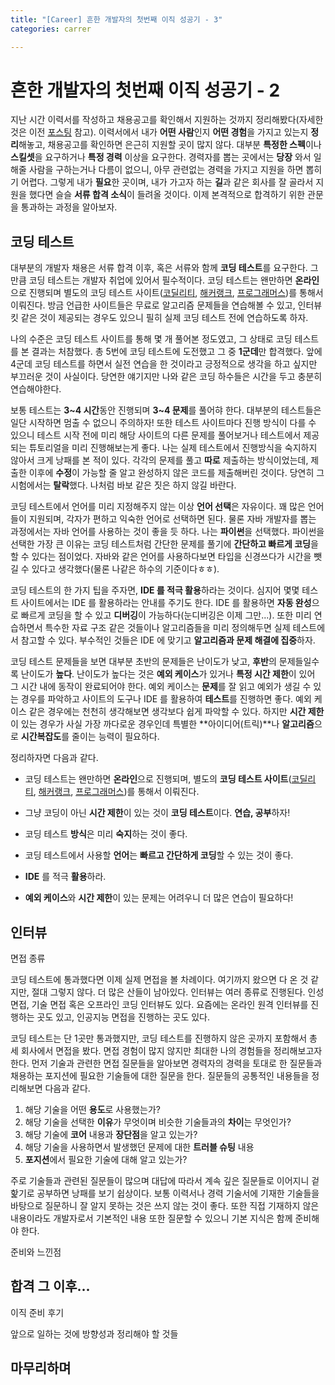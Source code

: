 ```yaml
---
title: "[Career] 흔한 개발자의 첫번째 이직 성공기 - 3"
categories: carrer

---
```


# 흔한 개발자의 첫번째 이직 성공기 - 2

지난 시간 이력서를 작성하고 채용공고를 확인해서 지원하는 것까지 정리해봤다(자세한 것은 이전 [포스팅](https://monkey3199.github.io/carrer/2019/04/20/first-career.html) 참고). 이력서에서 내가 **어떤 사람**인지 **어떤 경험**을 가지고 있는지 **정리**해놓고, 채용공고를 확인하면 은근히 지원할 곳이 많지 않다. 대부분 **특정한 스펙**이나 **스킬셋**을 요구하거나 **특정 경력** 이상을 요구한다. 경력자를 뽑는 곳에서는 **당장** 와서 일해줄 사람을 구하는거나 다름이 없으니, 아무 관련없는 경력을 가지고 지원을 하면 뽑히기 어렵다. 그렇게 내가 **필요**한 곳이며, 내가 가고자 하는 **길**과 같은 회사를 잘 골라서 지원을 했다면 슬슬 **서류 합격 소식**이 들려올 것이다. 이제 본격적으로 합격하기 위한 관문을 통과하는 과정을 알아보자.

## 코딩 테스트

대부분의 개발자 채용은 서류 합격 이후, 혹은 서류와 함께 **코딩 테스트**를 요구한다. 그만큼 코딩 테스트는 개발자 취업에 있어서 필수적이다. 코딩 테스트는 왠만하면 **온라인**으로 진행되며 별도의 코딩 테스트 사이트([코딜리티](https://www.codility.com/), [해커랭크](https://www.hackerrank.com/), [프로그래머스](https://programmers.co.kr/))를 통해서 이뤄진다. 방금 언급한 사이트들은 무료로 알고리즘 문제들을 연습해볼 수 있고, 인터뷰 킷 같은 것이 제공되는 경우도 있으니 필히 실제 코딩 테스트 전에 연습하도록 하자.

나의 수준은 코딩 테스트 사이트를 통해 몇 개 풀어본 정도였고, 그 상태로 코딩 테스트를 본 결과는 처참했다. 총 5번에 코딩 테스트에 도전했고 그 중 **1군데**만 합격했다. 앞에 4군데 코딩 테스트를 하면서 실전 연습을 한 것이라고 긍정적으로 생각을 하고 싶지만 부끄러운 것이 사실이다. 당연한 얘기지만 나와 같은 코딩 하수들은 시간을 두고 충분히 연습해야한다.

보통 테스트는 **3~4 시간**동안 진행되며 **3~4 문제**를 풀어햐 한다. 대부분의 테스트들은 일단 시작하면 멈출 수 없으니 주의하자! 또한 테스트 사이트마다 진행 방식이 다를 수 있으니 테스트 시작 전에 미리 해당 사이트의 다른 문제를 풀어보거나 테스트에서 제공되는 튜토리얼을 미리 진행해보는게 좋다. 나는 실제 테스트에서 진행방식을 숙지하지 않아서 크게 낭패를 본 적이 있다. 각각의 문제를 풀고 **따로** 제출하는 방식이었는데, 제출한 이후에 **수정**이 가능할 줄 알고 완성하지 않은 코드를 제출해버린 것이다. 당연히 그 시험에서는 **탈락**했다. 나처럼 바보 같은 짓은 하지 않길 바란다.

코딩 테스트에서 언어를 미리 지정해주지 않는 이상 **언어 선택**은 자유이다. 꽤 많은 언어들이 지원되며, 각자가 편하고 익숙한 언어로 선택하면 된다. 물론 자바 개발자를 뽑는 과정에서는 자바 언어를 사용하는 것이 좋을 듯 하다. 나는 **파이썬**을 선택했다. 파이썬을 선택한 가장 큰 이유는 코딩 테스트처럼 간단한 문제를 풀기에 **간단하고 빠르게 코딩**을 할 수 있다는 점이었다. 자바와 같은 언어를 사용하다보면 타입을 신경쓰다가 시간을 뺏길 수 있다고 생각했다(물론 나같은 하수의 기준이다ㅎㅎ).

코딩 테스트의 한 가지 팁을 주자면, **IDE 를 적극 활용**하라는 것이다. 심지어 몇몇 테스트 사이트에서는 IDE 를 활용하라는 안내를 주기도 한다. IDE 를 활용하면 **자동 완성**으로 빠르게 코딩을 할 수 있고 **디버깅**이 가능하다(눈디버깅은 이제 그만...). 또한 미리 연습하면서 특수한 자료 구조 같은 것들이나 알고리즘들을 미리 정의해두면 실제 테스트에서 참고할 수 있다. 부수적인 것들은 IDE 에 맞기고 **알고리즘과 문제 해결에 집중**하자.

코딩 테스트 문제들을 보면 대부분 초반의 문제들은 난이도가 낮고, **후반**의 문제들일수록 난이도가 **높다**. 난이도가 높다는 것은 **예외 케이스**가 있거나 **특정 시간 제한**이 있어 그 시간 내에 동작이 완료되어야 한다. 예외 케이스는 **문제**를 잘 읽고 예외가 생길 수 있는 경우를 파악하고 사이트의 도구나 IDE 를 활용하여 **테스트**를 진행하면 좋다. 예외 케이스 같은 경우에는 천천히 생각해보면 생각보다 쉽게 파악할 수 있다. 하지만 **시간 제한**이 있는 경우가 사실 가장 까다로운 경우인데 특별한 **아이디어(트릭)**나 **알고리즘**으로 **시간복잡도**를 줄이는 능력이 필요하다. 

정리하자면 다음과 같다.

* 코딩 테스트는 왠만하면 **온라인**으로 진행되며, 별도의 **코딩 테스트 사이트**([코딜리티](https://www.codility.com/), [해커랭크](https://www.hackerrank.com/), [프로그래머스](https://programmers.co.kr/))를 통해서 이뤄진다.

* 그냥 코딩이 아닌 **시간 제한**이 있는 것이 **코딩 테스트**이다. **연습, 공부**하자!

* 코딩 테스트 **방식**은 미리 **숙지**하는 것이 좋다.

* 코딩 테스트에서 사용할 **언어**는 **빠르고 간단하게 코딩**할 수 있는 것이 좋다.

* **IDE** 를 적극 **활용**하라.

* **예외 케이스**와 **시간 제한**이 있는 문제는 어려우니 더 많은 연습이 필요하다!

  

## 인터뷰

면접 종류

코딩 테스트에 통과했다면 이제 실제 면접을 볼 차례이다. 여기까지 왔으면 다 온 것 같지만, 절대 그렇지 않다. 더 많은 산들이 남아있다. 인터뷰는 여러 종류로 진행된다. 인성 면접, 기술 면접 혹은 오프라인 코딩 인터뷰도 있다. 요즘에는 온라인 원격 인터뷰를 진행하는 곳도 있고, 인공지능 면접을 진행하는 곳도 있다.

코딩 테스트는 단 1곳만 통과했지만, 코딩 테스트를 진행하지 않은 곳까지 포함해서 총 세 회사에서 면접을 봤다. 면접 경험이 많지 않지만 최대한 나의 경험들을 정리해보고자 한다. 먼저 기술과 관련한 면접 질문들을 알아보면 경력자의 경력을 토대로 한 질문들과 채용하는 포지션에 필요한 기술들에 대한 질문을 한다. 질문들의 공통적인 내용들을 정리해보면 다음과 같다.

1. 해당 기술을 어떤 **용도**로 사용했는가?
2. 해당 기술을 선택한 **이유**가 무엇이며 비슷한 기술들과의 **차이**는 무엇인가?
3. 해당 기술에 **코어** 내용과 **장단점**을 알고 있는가?
4. 해당 기술을 사용하면서 발생했던 문제에 대한 **트러블 슈팅** 내용
5. **포지션**에서 필요한 기술에 대해 알고 있는가?

주로 기술들과 관련된 질문들이 많으며 대답에 따라서 계속 깊은 질문들로 이어지니 겉핥기로 공부하면 낭패를 보기 쉽상이다. 보통 이력서나 경력 기술서에 기재한 기술들을 바탕으로 질문하니 잘 알지 못하는 것은 쓰지 않는 것이 좋다. 또한 직접 기재하지 않은 내용이라도 개발자로서 기본적인 내용 또한 질문할 수 있으니 기본 지식은 함께 준비해야 한다. 



준비와 느낀점

## 합격 그 이후...

이직 준비 후기

앞으로 일하는 것에 방향성과 정리해야 할 것들

## 마무리하며